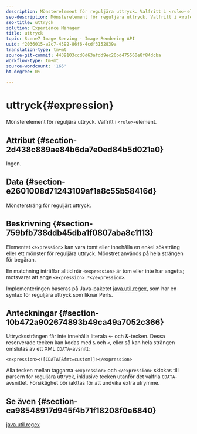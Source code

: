 ```yaml
---
description: Mönsterelement för reguljära uttryck. Valfritt i <rule>-element.
seo-description: Mönsterelement för reguljära uttryck. Valfritt i <rule>-element.
seo-title: uttryck
solution: Experience Manager
title: uttryck
topic: Scene7 Image Serving - Image Rendering API
uuid: f2036015-a2c7-4392-86f6-4cdf3152839a
translation-type: tm+mt
source-git-commit: 4439103ccd0d63afdd9ec20bd475560e8f84dcba
workflow-type: tm+mt
source-wordcount: '165'
ht-degree: 0%

---
```



# uttryck{#expression}

Mönsterelement för reguljära uttryck. Valfritt i `<rule>`-element.

## Attribut {#section-2d438c889ae84b6da7e0ed84b5d021a0}

Ingen.

## Data {#section-e2601008d71243109af1a8c55b58416d}

Mönstersträng för reguljärt uttryck.

## Beskrivning {#section-759bfb738ddb45dba1f0807aba8c1113}

Elementet `<expression>` kan vara tomt eller innehålla en enkel söksträng eller ett mönster för reguljära uttryck. Mönstret används på hela strängen för begäran.

En matchning inträffar alltid när `<expression>` är tom eller inte har angetts; motsvarar att ange `<expression>.*</expression>`.

Implementeringen baseras på Java-paketet [java.util.regex](https://www2.cs.duke.edu/csed/java/jdk1.4.2/docs/api/), som har en syntax för reguljära uttryck som liknar Perls.

## Anteckningar {#section-10b472a902674893b49ca49a7052c366}

Uttryckssträngen får inte innehålla literala &lt;- och &amp;-tecken. Dessa reserverade tecken kan kodas med `&` och `<`, eller så kan hela strängen omslutas av ett XML `CDATA`-avsnitt:

`<expression><![CDATA[&fmt=custom]]></expression>`

Alla tecken mellan taggarna `<expression>` och `</expression>` skickas till parsern för reguljära uttryck, inklusive tecken utanför det valfria `CDATA`-avsnittet. Försiktighet bör iakttas för att undvika extra utrymme.

## Se även {#section-ca98548917d945f4b71f18208f0e6840}

[java.util.regex](https://www2.cs.duke.edu/csed/java/jdk1.4.2/docs/api/)
